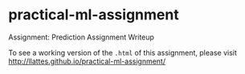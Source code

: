 # practical-ml-assignment
Assignment: Prediction Assignment Writeup

To see a working version of the `.html` of this assignment, please visit http://llattes.github.io/practical-ml-assignment/
